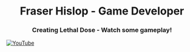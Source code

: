 <h1 align="center">Fraser Hislop - Game Developer</h1>

<h3 align="center">Creating Lethal Dose - Watch some gameplay!</h3>

[![YouTube](http://i.ytimg.com/vi/i9QQSLYArJs/hqdefault.jpg)](https://www.youtube.com/watch?v=i9QQSLYArJs)
